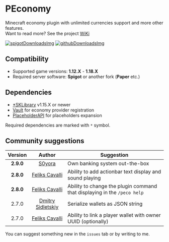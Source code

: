 [spigotDownloadsImg]: https://img.shields.io/spiget/downloads/73827?label=spigotmc%20downloads&color=B440D1&style=for-the-badge
[spigotDownloads]: https://www.spigotmc.org/resources/peconomy.73827/

[githubDownloadsImg]: https://img.shields.io/github/downloads/SoKnight/PEconomy/total.svg?label=github%20downloads&color=B440D1&style=for-the-badge
[githubDownloads]: https://github.com/SoKnight/PEconomy/releases/latest

# PEconomy
Minecraft economy plugin with unlimited currencies support and more other features.<br>
Want to read more? See the project [WiKi](https://github.com/SoKnight/PEconomy/wiki)

[![spigotDownloadsImg]][spigotDownloads] [![githubDownloadsImg]][githubDownloads]

## Compatibility
- Supported game versions: **1.12.X** - **1.18.X**
- Required server software: **Spigot** or another fork (**Paper** etc.)

## Dependencies
- [*SKLibrary](https://github.com/SoKnight/SKLibrary) v1.15.X or newer
- [Vault](https://github.com/MilkBowl/Vault) for economy provider registration
- [PlaceholderAPI](https://github.com/PlaceholderAPI/PlaceholderAPI) for placeholders expansion

Required dependencies are marked with `*` symbol.

## Community suggestions
| Version | Author | Suggestion |
|:---:|:---:|---|
| **2.9.0** | [S0yora](https://github.com/S0yora) | Own banking system out-the-box |
| **2.8.0** | [Feliks Cavalli](https://github.com/whereareiam) | Ability to add actionbar text display and sound playing |
| **2.8.0** | [Feliks Cavalli](https://github.com/whereareiam) | Ability to change the plugin command that displaying in the `/peco help` |
| 2.7.0 | [Dmitry Sidletskiy](https://vk.com/dmtrsdltsk) | Serialize wallets as JSON string |
| 2.7.0 | [Feliks Cavalli](https://github.com/whereareiam) | Ability to link a player wallet with owner UUID (optionally) |

You can suggest something new in the `issues` tab or by writing to me.
